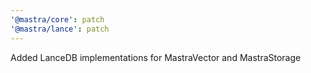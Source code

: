 ```yaml
---
'@mastra/core': patch
'@mastra/lance': patch
---
```


Added LanceDB implementations for MastraVector and MastraStorage
